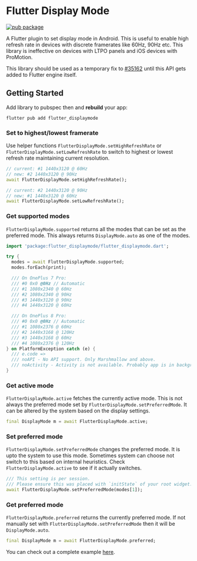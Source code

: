 # Flutter Display Mode

[![pub package](https://img.shields.io/pub/v/flutter_displaymode.svg)](https://pub.dev/packages/flutter_displaymode)

A Flutter plugin to set display mode in Android. This is useful to enable high refresh rate in devices with discrete framerates like 60Hz, 90Hz etc. This library is ineffective on devices with LTPO panels and iOS devices with ProMotion.

This library should be used as a temporary fix to [#35162](https://github.com/flutter/flutter/issues/35162) until this API gets added to Flutter engine itself.

## Getting Started

Add library to pubspec then and **rebuild** your app:

```shell
flutter pub add flutter_displaymode
```

### Set to highest/lowest framerate

Use helper functions `FlutterDisplayMode.setHighRefreshRate` or `FlutterDisplayMode.setLowRefreshRate` to switch to highest or lowest refresh rate maintaining current resolution.

```dart
// current: #1 1440x3120 @ 60Hz
// new: #2 1440x3120 @ 90Hz
await FlutterDisplayMode.setHighRefreshRate();

// current: #2 1440x3120 @ 90Hz
// new: #1 1440x3120 @ 60Hz
await FlutterDisplayMode.setLowRefreshRate();
```

### Get supported modes

`FlutterDisplayMode.supported` returns all the modes that can be set as the preferred mode. This always returns `DisplayMode.auto` as one of the modes.

```dart
import 'package:flutter_displaymode/flutter_displaymode.dart';

try {
  modes = await FlutterDisplayMode.supported;
  modes.forEach(print);

  /// On OnePlus 7 Pro:
  /// #0 0x0 @0Hz // Automatic
  /// #1 1080x2340 @ 60Hz
  /// #2 1080x2340 @ 90Hz
  /// #3 1440x3120 @ 90Hz
  /// #4 1440x3120 @ 60Hz

  /// On OnePlus 8 Pro:
  /// #0 0x0 @0Hz // Automatic
  /// #1 1080x2376 @ 60Hz
  /// #2 1440x3168 @ 120Hz
  /// #3 1440x3168 @ 60Hz
  /// #4 1080x2376 @ 120Hz
} on PlatformException catch (e) {
  /// e.code =>
  /// noAPI - No API support. Only Marshmallow and above.
  /// noActivity - Activity is not available. Probably app is in background
}
```

### Get active mode

`FlutterDisplayMode.active` fetches the currently active mode. This is not always the preferred mode set by `FlutterDisplayMode.setPreferredMode`. It can be altered by the system based on the display settings.

```dart
final DisplayMode m = await FlutterDisplayMode.active;
```

### Set preferred mode

`FlutterDisplayMode.setPreferredMode` changes the preferred mode. It is upto the system to use this mode. Sometimes system can choose not switch to this based on internal heuristics. Check `FlutterDisplayMode.active` to see if it actually switches.

```dart
/// This setting is per session. 
/// Please ensure this was placed with `initState` of your root widget.
await FlutterDisplayMode.setPreferredMode(modes[1]);
```

### Get preferred mode

`FlutterDisplayMode.preferred` returns the currently preferred mode. If not manually set with `FlutterDisplayMode.setPreferredMode` then it will be `DisplayMode.auto`.

```dart
final DisplayMode m = await FlutterDisplayMode.preferred;
```

You can check out a complete example [here](https://github.com/ajinasokan/flutter_displaymode/blob/master/example/lib/main.dart).
